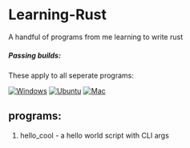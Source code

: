 # Learning-Rust
A handful of programs from me learning to write rust

##### Passing builds:
These apply to all seperate programs:

[![Windows](https://github.com/BuyMyMojo/Learning-Rust/actions/workflows/windows.yml/badge.svg)](https://github.com/BuyMyMojo/Learning-Rust/actions/workflows/windows.yml)
[![Ubuntu](https://github.com/BuyMyMojo/Learning-Rust/actions/workflows/ubuntu.yml/badge.svg)](https://github.com/BuyMyMojo/Learning-Rust/actions/workflows/ubuntu.yml)
[![Mac](https://github.com/BuyMyMojo/Learning-Rust/actions/workflows/mac.yml/badge.svg)](https://github.com/BuyMyMojo/Learning-Rust/actions/workflows/mac.yml)

## programs:
1. hello_cool - a hello world script with CLI args
